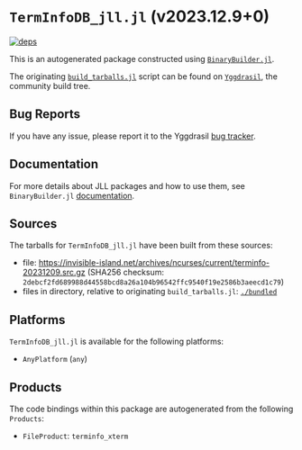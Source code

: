 # `TermInfoDB_jll.jl` (v2023.12.9+0)

[![deps](https://juliahub.com/docs/TermInfoDB_jll/deps.svg)](https://juliahub.com/ui/Packages/General/TermInfoDB_jll/)

This is an autogenerated package constructed using [`BinaryBuilder.jl`](https://github.com/JuliaPackaging/BinaryBuilder.jl).

The originating [`build_tarballs.jl`](https://github.com/JuliaPackaging/Yggdrasil/blob/e8ff21bdcee3e334a10d601a7d894df5feddf059/T/TermInfoDB/build_tarballs.jl) script can be found on [`Yggdrasil`](https://github.com/JuliaPackaging/Yggdrasil/), the community build tree.

## Bug Reports

If you have any issue, please report it to the Yggdrasil [bug tracker](https://github.com/JuliaPackaging/Yggdrasil/issues).

## Documentation

For more details about JLL packages and how to use them, see `BinaryBuilder.jl` [documentation](https://docs.binarybuilder.org/stable/jll/).

## Sources

The tarballs for `TermInfoDB_jll.jl` have been built from these sources:

* file: https://invisible-island.net/archives/ncurses/current/terminfo-20231209.src.gz (SHA256 checksum: `2debcf2fd689988d44558bcd8a26a104b96542ffc9540f19e2586b3aeecd1c79`)
* files in directory, relative to originating `build_tarballs.jl`: [`./bundled`](https://github.com/JuliaPackaging/Yggdrasil/tree/e8ff21bdcee3e334a10d601a7d894df5feddf059/T/TermInfoDB/bundled)

## Platforms

`TermInfoDB_jll.jl` is available for the following platforms:

* `AnyPlatform` (`any`)

## Products

The code bindings within this package are autogenerated from the following `Products`:

* `FileProduct`: `terminfo_xterm`
